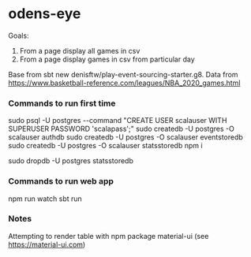 # odens-eye

Goals:
1) From a page display all games in csv
2) From a page display games in csv from particular day

Base from sbt new denisftw/play-event-sourcing-starter.g8.
Data from https://www.basketball-reference.com/leagues/NBA_2020_games.html

### Commands to run first time
sudo psql -U postgres --command "CREATE USER scalauser WITH SUPERUSER PASSWORD 'scalapass';"
sudo createdb -U postgres -O scalauser authdb
sudo createdb -U postgres -O scalauser eventstoredb
sudo createdb -U postgres -O scalauser statsstoredb
npm i

sudo dropdb -U postgres statsstoredb


### Commands to run web app
npm run watch
sbt run


### Notes
Attempting to render table with npm package material-ui (see https://material-ui.com)


